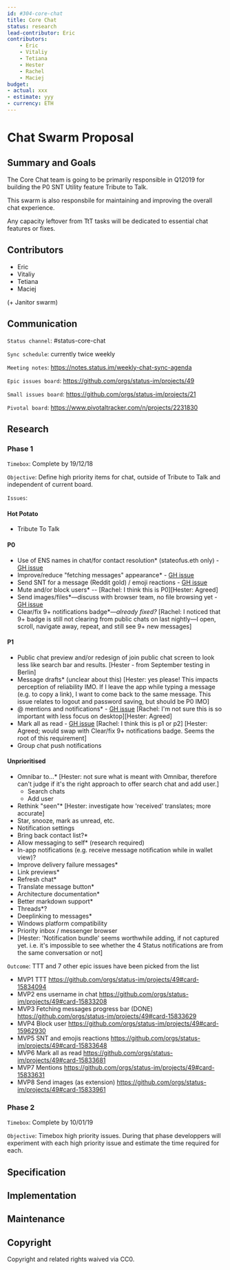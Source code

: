 ```yaml
---
id: #304-core-chat
title: Core Chat
status: research
lead-contributor: Eric
contributors:
    - Eric
    - Vitaliy
    - Tetiana
    - Hester
    - Rachel
    - Maciej
budget:
- actual: xxx
- estimate: yyy
- currency: ETH
---
```


Chat Swarm Proposal
=

## Summary and Goals

The Core Chat team is going to be primarily responsible in Q12019 for building the P0 SNT Utility feature Tribute to Talk.

This swarm is also responsbile for maintaining and improving the overall chat experience. 

Any capacity leftover from TtT tasks will be dedicated to essential chat features or fixes.

## Contributors

- Eric
- Vitaliy
- Tetiana
- Maciej

(+ Janitor swarm)

## Communication

`Status channel`: #status-core-chat

`Sync schedule`: currently twice weekly

`Meeting notes`: https://notes.status.im/weekly-chat-sync-agenda

`Epic issues board`: https://github.com/orgs/status-im/projects/49

`Small issues board`: https://github.com/orgs/status-im/projects/21

`Pivotal board`: https://www.pivotaltracker.com/n/projects/2231830

## Research

### Phase 1

`Timebox`: Complete by 19/12/18

`Objective`: Define high priority items for chat, outside of Tribute to Talk and independent of current board. 

`Issues`:

#### Hot Potato

- Tribute To Talk

#### P0

- Use of ENS names in chat/for contact resolution* (stateofus.eth only) - [GH issue](https://github.com/status-im/status-react/issues/7114)
- Improve/reduce "fetching messages" appearance* - [GH issue](https://github.com/status-im/status-react/issues/5371)
- Send SNT for a message (Reddit gold) / emoji reactions - [GH issue](https://github.com/status-im/status-react/issues/7118#event-2030637569)
- Mute and/or block users* -- [Rachel: I think this is P0][Hester: Agreed]
- Send images/files*—discuss with browser team, no file browsing yet - [GH issue](https://github.com/status-im/status-react/issues/7120#event-2030639061) 
- Clear/fix 9+ notifications badge*—_already fixed?_ [Rachel: I noticed that 9+ badge is still not clearing from public chats on last nightly—I open, scroll, navigate away, repeat, and still see 9+ new messages]



#### P1

- Public chat preview and/or redesign of join public chat screen to look less like search bar and results. [Hester - from September testing in Berlin]
- Message drafts* (unclear about this) [Hester: yes please! This impacts perception of reliability IMO. If I leave the app while typing a message (e.g. to copy a link), I want to come back to the same message. This issue relates to logout and password saving, but should be P0 IMO]
- @ mentions and notifications* - [GH issue](https://github.com/status-im/status-react/issues/7117#event-2030636257) [Rachel: I'm not sure this is so important with less focus on desktop][Hester: Agreed]
- Mark all as read - [GH issue](https://github.com/status-im/status-react/issues/7119#event-2030637871) [Rachel: I think this is p1 or p2] [Hester: Agreed; would swap with Clear/fix 9+ notifications badge. Seems the root of this requirement]
- Group chat push notifications

#### Unprioritised

- Omnibar to...* [Hester: not sure what is meant with Omnibar, therefore can't judge if it's the right approach to offer search chat and add user.]
    - Search chats
    - Add user
- Rethink "seen"* [Hester: investigate how 'received' translates; more accurate]
- Star, snooze, mark as unread, etc.
- Notification settings
- Bring back contact list?*
- Allow messaging to self* (research required)
- In-app notifications (e.g. receive message notification while in wallet view)?
- Improve delivery failure messages*
- Link previews*
- Refresh chat*
- Translate message button*
- Architecture documentation*
- Better markdown support*
- Threads*?
- Deeplinking to messages*
- Windows platform compatibility
- Priority inbox / messenger browser
- [Hester: 'Notification bundle' seems worthwhile adding, if not captured yet. i.e. it's impossible to see whether the 4 Status notifications are from the same conversation or not]

`Outcome`: TTT and 7 other epic issues have been picked from the list
- MVP1 TTT https://github.com/orgs/status-im/projects/49#card-15834094
- MVP2 ens username in chat https://github.com/orgs/status-im/projects/49#card-15833208
- MVP3 Fetching messages progress bar (DONE) https://github.com/orgs/status-im/projects/49#card-15833629
- MVP4 Block user https://github.com/orgs/status-im/projects/49#card-15962930
- MVP5 SNT and emojis reactions https://github.com/orgs/status-im/projects/49#card-15833648
- MVP6 Mark all as read https://github.com/orgs/status-im/projects/49#card-15833681
- MVP7 Mentions https://github.com/orgs/status-im/projects/49#card-15833631
- MVP8 Send images (as extension) https://github.com/orgs/status-im/projects/49#card-15833961


### Phase 2

`Timebox`: Complete by 10/01/19

`Objective`: Timebox high priority issues. During that phase developpers will experiment with each high priority issue and estimate the time required for each.

## Specification

## Implementation 

## Maintenance

## Copyright

Copyright and related rights waived via CC0.


